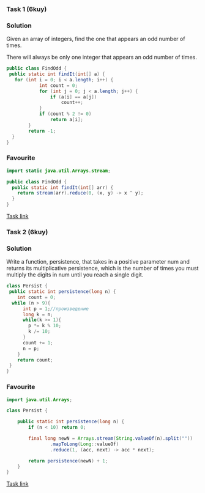 ### Task 1 (6kuy)
### Solution
Given an array of integers, find the one that appears an odd number of times.

There will always be only one integer that appears an odd number of times.
```Java
public class FindOdd {
 public static int findIt(int[] a) {
   for (int i = 0; i < a.length; i++) {
            int count = 0;
            for (int j = 0; j < a.length; j++) {
                if (a[i] == a[j])
                    count++;
            }
            if (count % 2 != 0)
                return a[i];
        }
        return -1;
  }
}                            
```
### Favourite
```Java
import static java.util.Arrays.stream;

public class FindOdd {
  public static int findIt(int[] arr) {
    return stream(arr).reduce(0, (x, y) -> x ^ y);
  }
}                                                                
```
[Task link](https://www.codewars.com/kata/54da5a58ea159efa38000836)
### Task 2 (6kuy)
### Solution
Write a function, persistence, that takes in a positive parameter num and returns its multiplicative persistence, which is the number of times you must multiply the digits in num until you reach a single digit.
```Java
class Persist {
 public static int persistence(long n) {
    int count = 0;
  while (n > 9){
      int p = 1;//произведение
      long k = n;
      while(k >= 1){
        p *= k % 10;
        k /= 10;
      }
      count += 1;
      n = p;
    }
    return count;
 }
} 
```
### Favourite
```Java
import java.util.Arrays;

class Persist {

    public static int persistence(long n) {
        if (n < 10) return 0;

        final long newN = Arrays.stream(String.valueOf(n).split(""))
                .mapToLong(Long::valueOf)
                .reduce(1, (acc, next) -> acc * next);

        return persistence(newN) + 1;
    }
}                      
```
[Task link](https://www.codewars.com/kata/55bf01e5a717a0d57e0000ec)
